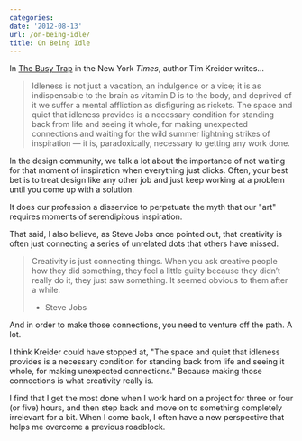 ```yaml
---
categories:
date: '2012-08-13'
url: /on-being-idle/
title: On Being Idle
---
```


In <a href="http://opinionator.blogs.nytimes.com/2012/06/30/the-busy-trap/">The Busy Trap</a> in the New York <em>Times</em>, author Tim Kreider writes...

<blockquote>Idleness is not just a vacation, an indulgence or a vice; it is as indispensable to the brain as vitamin D is to the body, and deprived of it we suffer a mental affliction as disfiguring as rickets. The space and quiet that idleness provides is a necessary condition for standing back from life and seeing it whole, for making unexpected connections and waiting for the wild summer lightning strikes of inspiration — it is, paradoxically, necessary to getting any work done.</blockquote>

In the design community, we talk a lot about the importance of not waiting for that moment of inspiration when everything just clicks. Often, your best bet is to treat design like any other job and just keep working at a problem until you come up with a solution.

It does our profession a disservice to perpetuate the myth that our "art" requires moments of serendipitous inspiration.
<!--more-->
That said, I also believe, as Steve Jobs once pointed out, that creativity is often just connecting a series of unrelated dots that others have missed.

<blockquote>Creativity is just connecting things. When you ask creative people how they did something, they feel a little guilty because they didn’t really do it, they just saw something. It seemed obvious to them after a while.

- Steve Jobs</blockquote>

And in order to make those connections, you need to venture off the path. A lot.

I think Kreider could have stopped at, "The space and quiet that idleness provides is a necessary condition for standing back from life and seeing it whole, for making unexpected connections." Because making those connections is what creativity really is.

I find that I get the most done when I work hard on a project for three or four (or five) hours, and then step back and move on to something completely irrelevant for a bit. When I come back, I often have a new perspective that helps me overcome a previous roadblock.